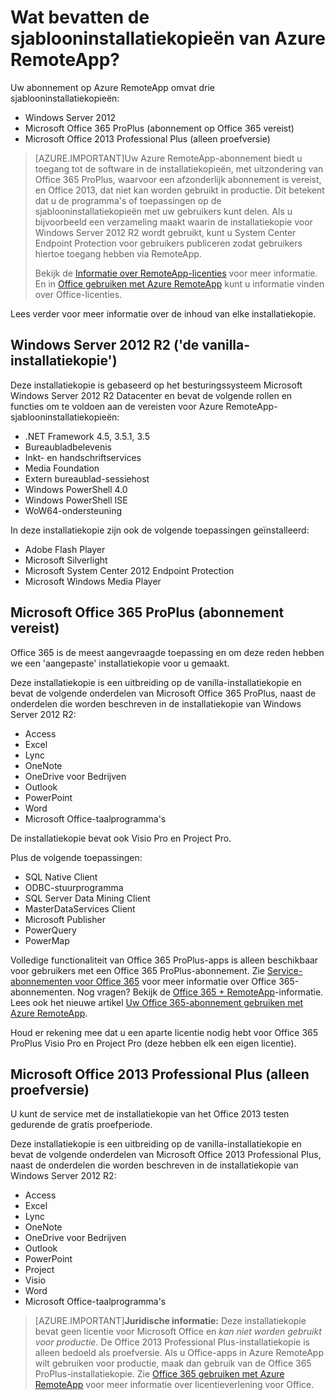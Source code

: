 <properties
    pageTitle="Wat bevatten de sjablooninstallatiekopieën van Azure RemoteApp? | Microsoft Azure"
    description="Meer informatie over de inhoud van de sjablooninstallatiekopieën die worden geleverd bij Azure RemoteApp."
    services="remoteapp"
    documentationCenter=""
    authors="lizap"
    manager="mbaldwin" />

<tags
    ms.service="remoteapp"
    ms.workload="compute"
    ms.tgt_pltfrm="na"
    ms.devlang="na"
    ms.topic="get-started-article"
    ms.date="04/05/2016"
    ms.author="elizapo" />

# Wat bevatten de sjablooninstallatiekopieën van Azure RemoteApp?

Uw abonnement op Azure RemoteApp omvat drie sjablooninstallatiekopieën:


- Windows Server 2012
- Microsoft Office 365 ProPlus (abonnement op Office 365 vereist)
- Microsoft Office 2013 Professional Plus (alleen proefversie)

> [AZURE.IMPORTANT]Uw Azure RemoteApp-abonnement biedt u toegang tot de software in de installatiekopieën, met uitzondering van Office 365 ProPlus, waarvoor een afzonderlijk abonnement is vereist, en Office 2013, dat niet kan worden gebruikt in productie. Dit betekent dat u de programma's of toepassingen op de sjablooninstallatiekopieën met uw gebruikers kunt delen. Als u bijvoorbeeld een verzameling maakt waarin de installatiekopie voor Windows Server 2012 R2 wordt gebruikt, kunt u System Center Endpoint Protection voor gebruikers publiceren zodat gebruikers hiertoe toegang hebben via RemoteApp.
>
> Bekijk de [Informatie over RemoteApp-licenties](remoteapp-licensing.md) voor meer informatie. En in [Office gebruiken met Azure RemoteApp](remoteapp-o365.md) kunt u informatie vinden over Office-licenties.

Lees verder voor meer informatie over de inhoud van elke installatiekopie.

## Windows Server 2012 R2 ('de vanilla-installatiekopie')
Deze installatiekopie is gebaseerd op het besturingssysteem Microsoft Windows Server 2012 R2 Datacenter en bevat de volgende rollen en functies om te voldoen aan de vereisten voor Azure RemoteApp-sjablooninstallatiekopieën:


- .NET Framework 4.5, 3.5.1, 3.5
- Bureaubladbelevenis
- Inkt- en handschriftservices
- Media Foundation
- Extern bureaublad-sessiehost
- Windows PowerShell 4.0
- Windows PowerShell ISE
- WoW64-ondersteuning

In deze installatiekopie zijn ook de volgende toepassingen geïnstalleerd:

- Adobe Flash Player
- Microsoft Silverlight
- Microsoft System Center 2012 Endpoint Protection
- Microsoft Windows Media Player


## Microsoft Office 365 ProPlus (abonnement vereist)
Office 365 is de meest aangevraagde toepassing en om deze reden hebben we een 'aangepaste' installatiekopie voor u gemaakt.

Deze installatiekopie is een uitbreiding op de vanilla-installatiekopie en bevat de volgende onderdelen van Microsoft Office 365 ProPlus, naast de onderdelen die worden beschreven in de installatiekopie van Windows Server 2012 R2:


- Access
- Excel
- Lync
- OneNote
- OneDrive voor Bedrijven
- Outlook
- PowerPoint
- Word
- Microsoft Office-taalprogramma's

De installatiekopie bevat ook Visio Pro en Project Pro.

Plus de volgende toepassingen:

- SQL Native Client
- ODBC-stuurprogramma
- SQL Server Data Mining Client
- MasterDataServices Client
- Microsoft Publisher
- PowerQuery
- PowerMap


Volledige functionaliteit van Office 365 ProPlus-apps is alleen beschikbaar voor gebruikers met een Office 365 ProPlus-abonnement. Zie [Service-abonnementen voor Office 365](http://technet.microsoft.com/library/office-365-plan-options.aspx) voor meer informatie over Office 365-abonnementen. Nog vragen? Bekijk de [Office 365 + RemoteApp](remoteapp-o365.md)-informatie. Lees ook het nieuwe artikel [Uw Office 365-abonnement gebruiken met Azure RemoteApp](remoteapp-officesubscription.md).

Houd er rekening mee dat u een aparte licentie nodig hebt voor Office 365 ProPlus Visio Pro en Project Pro (deze hebben elk een eigen licentie).

## Microsoft Office 2013 Professional Plus (alleen proefversie)
U kunt de service met de installatiekopie van het Office 2013 testen gedurende de gratis proefperiode.

Deze installatiekopie is een uitbreiding op de vanilla-installatiekopie en bevat de volgende onderdelen van Microsoft Office 2013 Professional Plus, naast de onderdelen die worden beschreven in de installatiekopie van Windows Server 2012 R2:


- Access
- Excel
- Lync
- OneNote
- OneDrive voor Bedrijven
- Outlook
- PowerPoint
- Project
- Visio
- Word
- Microsoft Office-taalprogramma's

> [AZURE.IMPORTANT]**Juridische informatie:** Deze installatiekopie bevat geen licentie voor Microsoft Office en *kan niet worden gebruikt voor productie*. De Office 2013 Professional Plus-installatiekopie is alleen bedoeld als proefversie. Als u Office-apps in Azure RemoteApp wilt gebruiken voor productie, maak dan gebruik van de Office 365 ProPlus-installatiekopie. Zie [Office 365 gebruiken met Azure RemoteApp](remoteapp-o365.md) voor meer informatie over licentieverlening voor Office.



<!--HONumber=Jun16_HO2-->


